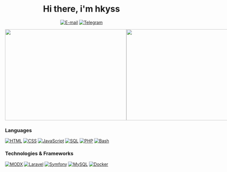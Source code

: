 <h1 align="center">Hi there, i'm hkyss</h1>
<p align="center">
    <a href="mailto:hkyss.work@proton.me"><img src="https://img.shields.io/badge/E--mail-hkyss.work@proton.me-blue?logo=gmail&logoColor=white&style=flat-square" alt="E-mail"></a>
    <a href="https://t.me/b3295cb57cef103c376a80bf123e6cd"><img src="https://img.shields.io/badge/Telegram-@b3295cb57cef103c376a80bf123e6cd-blue?logo=gmail&logoColor=white&style=flat-square" alt="Telegram"></a>
</p>

<p align="center" style="display: flex;">
    <img height=300 width="400" align="center" src="https://github-readme-stats.vercel.app/api?username=hkyss&rank_icon=percentile&include_all_commits=true" />
    <img height=300 width="400" align="center" src="https://github-readme-stats.vercel.app/api/top-langs/?username=hkyss&layout=compact&langs_count=8" />
</p>

### Languages
[![HTML](https://img.shields.io/badge/html5-black?style=for-the-badge&logo=html5)](https://t.me/b3295cb57cef103c376a80bf123e6cd)
[![CSS](https://img.shields.io/badge/css3-black?style=for-the-badge&logo=css3)](https://t.me/b3295cb57cef103c376a80bf123e6cd)
[![JavaScript](https://img.shields.io/badge/javascript-black?style=for-the-badge&logo=javascript)](https://t.me/b3295cb57cef103c376a80bf123e6cd)
[![SQL](https://img.shields.io/badge/sql-black?style=for-the-badge&logo=mysql)](https://t.me/b3295cb57cef103c376a80bf123e6cd)
[![PHP](https://img.shields.io/badge/php-black?style=for-the-badge&logo=php)](https://t.me/b3295cb57cef103c376a80bf123e6cd)
[![Bash](https://img.shields.io/badge/bash-black?style=for-the-badge&logo=gnu-bash&logoColor=white)](https://t.me/b3295cb57cef103c376a80bf123e6cd)

### Technologies & Frameworks
[![MODX](https://img.shields.io/badge/modx-black?style=for-the-badge&logo=modx)](https://t.me/b3295cb57cef103c376a80bf123e6cd)
[![Laravel](https://img.shields.io/badge/laravel-black?style=for-the-badge&logo=laravel)](https://t.me/b3295cb57cef103c376a80bf123e6cd)
[![Symfony](https://img.shields.io/badge/symfony-black?style=for-the-badge&logo=symfony)](https://t.me/b3295cb57cef103c376a80bf123e6cd)
[![MySQL](https://img.shields.io/badge/mysql-black?style=for-the-badge&logo=mysql)](https://t.me/b3295cb57cef103c376a80bf123e6cd)
[![Docker](https://img.shields.io/badge/docker-black?style=for-the-badge&logo=rabbitmq)](https://t.me/b3295cb57cef103c376a80bf123e6cd)
